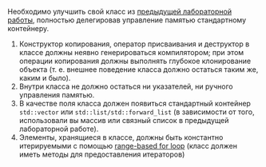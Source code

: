 Необходимо улучшить свой класс из [предыдущей лабораторной работы](https://github.com/eeeeagle/ADS_1.2), полностью делегировав управление памятью стандартному контейнеру.
1. Конструктор копирования, оператор присваивания и деструктор в классе должны неявно
генерироваться компилятором; при этом операции копирования должны выполнять глубокое
клонирование объекта (т. е. внешнее поведение класса должно остаться таким же, каким и было).
2. Внутри класса не должно остаться ни указателей, ни ручного управления памятью.
3. В качестве поля класса должен появиться стандартный контейнер ```std::vector``` или
```std::list/std::forward_list``` (в зависимости от того, использовали вы массив или связный
список в предыдущей лабораторной работе).
4. Элементы, хранящиеся в классе, должны быть константно итерируемыми с помощью [range-based for loop](https://en.cppreference.com/w/cpp/language/range-for)
(класс должен иметь методы для предоставления итераторов)
